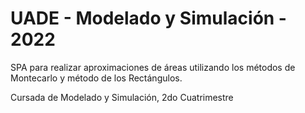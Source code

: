 # UADE - Modelado y Simulación - 2022

SPA para realizar aproximaciones de áreas utilizando los métodos de Montecarlo y método de los Rectángulos.

Cursada de Modelado y Simulación, 2do Cuatrimestre
